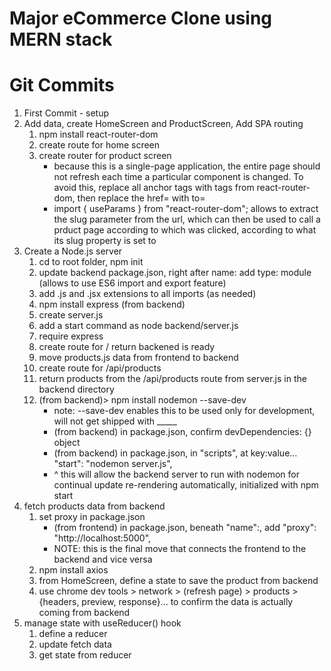 # Major eCommerce Clone using MERN stack

# Git Commits

1. First Commit - setup
2. Add data, create HomeScreen and ProductScreen, Add SPA routing
   1. npm install react-router-dom
   2. create route for home screen
   3. create router for product screen
        - because this is a single-page application, the entire page should not refresh each time a particular component is changed.  To avoid this, replace all anchor <a> tags with <Link> tags from react-router-dom, then replace the href= with to=
        - import { useParams } from "react-router-dom"; allows to extract the slug parameter from the url, which can then be used to call a prduct page according to which was clicked, according to what its slug property is set to
3. Create a Node.js server
   1. cd to root folder, npm init
   2. update backend package.json, right after name: add type: module (allows to use ES6 import and export feature)
   3. add .js and .jsx extensions to all imports (as needed)
   4. npm install express (from backend)
   5. create server.js
   6. add a start command as node backend/server.js
   7. require express
   8. create route for / return backened is ready
   9. move products.js data from frontend to backend
   10. create route for /api/products
   11. return products from the /api/products route from server.js in the backend directory
   12. (from backend)> npm install nodemon --save-dev
        - note: --save-dev enables this to be used only for development, will not get shipped with _____
        - (from backend) in package.json, confirm devDependencies: {} object
        - (from backend) in package.json, in "scripts", at key:value... "start": "nodemon server.js",
        - ^ this will allow the backend server to run with nodemon for continual update re-rendering automatically, initialized with npm start
  4. fetch products data from backend
     1. set proxy in package.json
        - (from frontend) in package.json, beneath "name":, add "proxy": "http://localhost:5000",
        - NOTE: this is the final move that connects the frontend to the backend and vice versa
     2. npm install axios
     3. from HomeScreen, define a state to save the product from backend
     4. use chrome dev tools > network > (refresh page) > products > {headers, preview, response}... to confirm the data is actually coming from backend
4. manage state with useReducer() hook
   1. define a reducer
   2. update fetch data
   3. get state from reducer